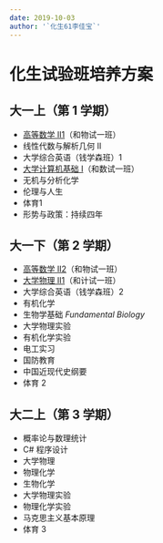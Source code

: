 ```yaml
---
date: 2019-10-03
author: '`化生61李佳宝`'
---
```


# 化生试验班培养方案

## 大一上（第 1 学期）
- [高等数学 II1](/course/advanced-mathematics)（和物试一班）
- 线性代数与解析几何 II
- 大学综合英语（钱学森班）1
- [大学计算机基础 I](/course/fundamentals-of-college-computer)（和数试一班）
- 无机与分析化学
- 伦理与人生
- 体育1
- 形势与政策：持续四年

## 大一下（第 2 学期）
- [高等数学 II2](/course/advanced-mathematics)（和物试一班）
- [大学物理 II1](/course/university-physics)（和计试一班）
- 大学综合英语（钱学森班）2
- 有机化学
- 生物学基础 *Fundamental Biology*
- 大学物理实验
- 有机化学实验
- 电工实习
- 国防教育
- 中国近现代史纲要
- 体育 2

## 大二上（第 3 学期）
- 概率论与数理统计
- C# 程序设计
- 大学物理
- 物理化学
- 生物化学
- 大学物理实验
- 物理化学实验
- 马克思主义基本原理
- 体育 3
